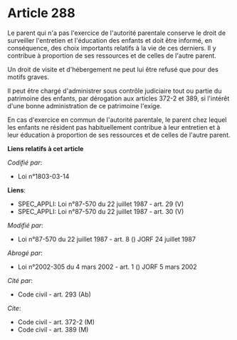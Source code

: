 # Article 288

Le parent qui n'a pas l'exercice de l'autorité parentale conserve le droit de surveiller l'entretien et l'éducation des
enfants et doit être informé, en conséquence, des choix importants relatifs à la vie de ces derniers. Il y contribue à
proportion de ses ressources et de celles de l'autre parent.

Un droit de visite et d'hébergement ne peut lui être refusé que pour des motifs graves.

Il peut être chargé d'administrer sous contrôle judiciaire tout ou partie du patrimoine des enfants, par dérogation aux
articles 372-2 et 389, si l'intérêt d'une bonne administration de ce patrimoine l'exige.

En cas d'exercice en commun de l'autorité parentale, le parent chez lequel les enfants ne résident pas habituellement
contribue à leur entretien et à leur éducation à proportion de ses ressources et de celles de l'autre parent.

**Liens relatifs à cet article**

_Codifié par_:

  - Loi n°1803-03-14

**Liens**:

  - SPEC_APPLI: Loi n°87-570 du 22 juillet 1987 - art. 29 (V)
  - SPEC_APPLI: Loi n°87-570 du 22 juillet 1987 - art. 30 (V)

_Modifié par_:

  - Loi n°87-570 du 22 juillet 1987 - art. 8 () JORF 24 juillet 1987

_Abrogé par_:

  - Loi n°2002-305 du 4 mars 2002 - art. 1 () JORF 5 mars 2002

_Cité par_:

  - Code civil - art. 293 (Ab)

_Cite_:

  - Code civil - art. 372-2 (M)
  - Code civil - art. 389 (M)
